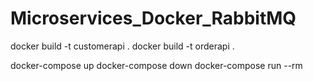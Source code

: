 # Microservices_Docker_RabbitMQ

docker build -t customerapi .
docker build -t orderapi .

docker-compose up
docker-compose down
docker-compose run --rm